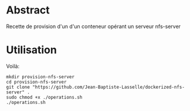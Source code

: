 # Abstract

Recette de provision d'un d'un conteneur opérant un serveur nfs-server

# Utilisation

Voilà:

```
mkdir provision-nfs-server
cd provision-nfs-server
git clone "https://github.com/Jean-Baptiste-Lasselle/dockerized-nfs-server" .
sudo chmod +x ./operations.sh
./operations.sh
```
